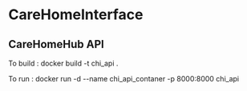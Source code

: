 # CareHomeInterface


## CareHomeHub API
   To build :  docker build -t chi_api .
   
   To run : docker run -d --name chi_api_contaner -p 8000:8000 chi_api
